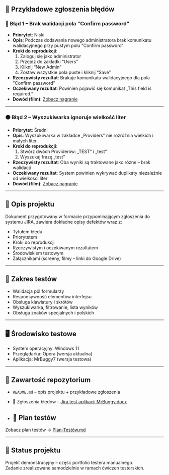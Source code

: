 
## 📌 Przykładowe zgłoszenia błędów

### 🔴 Błąd 1 – Brak walidacji pola "Confirm password"

- **Priorytet**: Niski  
- **Opis**: Podczas dodawania nowego administratora brak komunikatu walidacyjnego przy pustym polu "Confirm password".  
- **Kroki do reprodukcji**:
  1. Zaloguj się jako administrator
  2. Przejdź do zakładki “Users”
  3. Kliknij “New Admin”
  4. Zostaw wszystkie pola puste i kliknij “Save”
- **Rzeczywisty rezultat**: Brakuje komunikatu walidacyjnego dla pola "Confirm password"  
- **Oczekiwany rezultat**: Powinien pojawić się komunikat „This field is required.”  
- **Dowód (film)**: [Zobacz nagranie](https://drive.google.com/file/d/1gD-ZyHXWGRpnlZB1e_9Xz0DpbcmzYyuo/view?usp=sharing)

---

### 🟠 Błąd 2 – Wyszukiwarka ignoruje wielkość liter

- **Priorytet**: Średni  
- **Opis**: Wyszukiwarka w zakładce „Providers” nie rozróżnia wielkich i małych liter.  
- **Kroki do reprodukcji**:
  1. Stwórz dwóch Providerów: „TEST” i „test”
  2. Wyszukaj frazę „test”
- **Rzeczywisty rezultat**: Oba wyniki są traktowane jako różne – brak walidacji  
- **Oczekiwany rezultat**: System powinien wykrywać duplikaty niezależnie od wielkości liter  
- **Dowód (film)**: [Zobacz nagranie](https://drive.google.com/file/d/1srdinhVljyG4Uj0F-2fn9C1N5X_JcHI5/view?usp=sharing)

---

## 🧾 Opis projektu

Dokument przygotowany w formacie przypominającym zgłoszenia do systemu JIRA, zawiera dokładne opisy defektów wraz z:
- Tytułem błędu
- Priorytetem
- Kroki do reprodukcji
- Rzeczywistym i oczekiwanym rezultatem
- Środowiskiem testowym
- Załącznikami (screeny, filmy – linki do Google Drive)

---

## 🧪 Zakres testów
- Walidacja pól formularzy
- Responsywność elementów interfejsu
- Obsługa klawiatury i skrótów
- Wyszukiwarka, filtrowanie, lista wyników
- Obsługa znaków specjalnych i polskich

---

## 🖥️ Środowisko testowe
- System operacyjny: Windows 11
- Przeglądarka: Opera (wersja aktualna)
- Aplikacja: MrBuggy7 (wersja testowa)

---

## 📎 Zawartość repozytorium
- `README.md` – opis projektu + przykładowe zgłoszenia
- 📄 Zgłoszenia błędów – [Jira test aplikacji MrBuggy.docx](./Jira%20test%20aplikacji%20MrBuggy.docx)

- ## 📄 Plan testów

Zobacz plan testów → [Plan-Testów.md](./Plan-Testów.md)

---

## 📍 Status projektu
Projekt demonstracyjny – część portfolio testera manualnego.  
Zadanie zrealizowane samodzielnie w ramach ćwiczeń testerskich.

